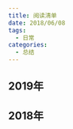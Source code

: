 ```yaml
---
title: 阅读清单
date: 2018/06/08
tags:
  - 日常
categories:
  - 总结
---
```

## 2019年

<bookNotes :bookType="2019"/>

## 2018年

<bookNotes :bookType="2018"/>
